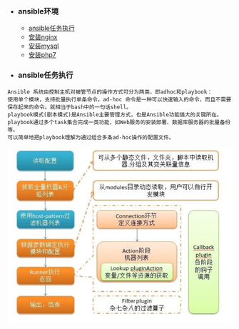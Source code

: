 + ### ansible环境 
    + [ansible任务执行](#ansible任务执行)
    + [安装nginx](#安装nginx)
    + [安装mysql](#安装mysql)
    + [安装php7](#安装php7)


+ ###  ansible任务执行
```
Ansible 系统由控制主机对被管节点的操作方式可分为两类，即adhoc和playbook：
使用单个模块，支持批量执行单条命令。ad-hoc 命令是一种可以快速输入的命令，而且不需要保存起来的命令。就相当于bash中的一句话shell。
playbook模式(剧本模式)是Ansible主要管理方式，也是Ansible功能强大的关键所在。playbook通过多个task集合完成一类功能，如Web服务的安装部署、数据库服务器的批量备份等。
可以简单地把playbook理解为通过组合多条ad-hoc操作的配置文件。
```
![ansible执行流程](https://github.com/Kingserch/Job-accumulation/blob/Linux/images/ansible.png)
